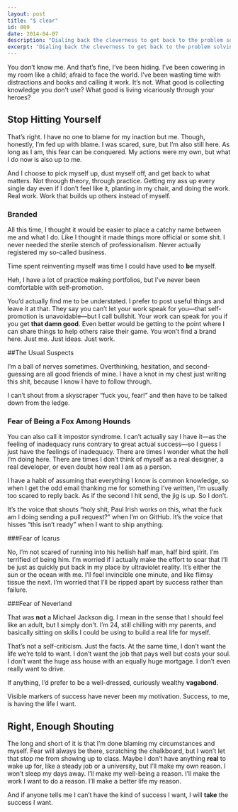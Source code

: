 ```yaml
---
layout: post
title: "$ clear"
id: 009
date: 2014-04-07
description: "Dialing back the cleverness to get back to the problem solving."
excerpt: "Dialing back the cleverness to get back to the problem solving. This is the end of my excuses, and the beginning of paying my dues. No more bullshit."
---
```


You don’t know me. And that’s fine, I’ve been hiding. I’ve been cowering in my room like a child; afraid to face the world. I’ve been wasting time with distractions and books and calling it work. It’s not. What good is collecting knowledge you don’t use? What good is living vicariously through your heroes?

## Stop Hitting Yourself

That’s right. I have no one to blame for my inaction but me. Though, honestly, I’m fed up with blame. I was scared, sure, but I’m also still here. As long as I am, this fear can be conquered. My actions were my own, but what I do now is also up to me.

And I choose to pick myself up, dust myself off, and get back to what matters. Not through theory, through practice. Getting my ass up every single day even if I don’t feel like it, planting in my chair, and doing the work. Real work. Work that builds up others instead of myself.

### Branded
All this time, I thought it would be easier to place a catchy name between me and what I do. Like I thought it made things more official or some shit. I never needed the sterile stench of professionalism. Never actually registered my so-called business.

Time spent reinventing myself was time I could have used to __be__ myself.

Heh, I have a lot of practice making portfolios, but I’ve never been comfortable with self-promotion.

You’d actually find me to be understated. I prefer to post useful things and leave it at that. They say you can’t let your work speak for you—that self-promotion is unavoidable—but I call bullshit. Your work can speak for you if you get __that damn good__. Even better would be getting to the point where I can share things to help others raise their game. You won’t find a brand here. Just me. Just ideas. Just work.

##The Usual Suspects

I’m a ball of nerves sometimes. Overthinking, hesitation, and second-guessing are all good friends of mine. I have a knot in my chest just writing this shit, because I know I have to follow through.

I can’t shout from a skyscraper “fuck you, fear!” and then have to be talked 
down from the ledge.

### Fear of Being a Fox Among Hounds

You can also call it impostor syndrome. I can’t actually say I have it—as the feeling of inadequacy runs contrary to great actual success—so I guess I just have the feelings of inadequacy. There are times I wonder what the hell I’m doing here. There are times I don’t think of myself as a real designer, a real developer, or even doubt how real I am as a person.

I have a habit of assuming that everything I know is common knowledge, so when I get the odd email thanking me for something I’ve written, I’m usually too scared to reply back. As if the second I hit send, the jig is up. So I don’t.

It’s the voice that shouts “holy shit, Paul Irish works on this, what the fuck am I doing sending a pull request?” when I’m on GitHub. It’s the voice that 
hisses “this isn’t ready” when I want to ship anything.

###Fear of Icarus

No, I’m not scared of running into his hellish half man, half bird spirit. I’m terrified of being him. I’m worried if I actually make the effort to soar that I’ll be just as quickly put back in my place by ultraviolet reality. It’s either the sun or the ocean with me. I’ll feel invincible one minute, and like flimsy tissue the next. I’m worried that I’ll be ripped apart by success rather than failure.

###Fear of Neverland

That was __not__ a Michael Jackson dig. I mean in the sense that I should feel like an adult, but I simply don’t. I’m 24, still chilling with my parents, and basically sitting on skills I could be using to build a real life for myself.

That’s not a self-criticism. Just the facts. At the same time, I don’t want the life we’re told to want. I don’t want the job that pays well but costs your soul. I don’t want the huge ass house with an equally huge mortgage. I don’t even really want to drive.

If anything, I’d prefer to be a well-dressed, curiously wealthy __vagabond__.

Visible markers of success have never been my motivation. Success, to me, is having the life I want.

## Right, Enough Shouting

The long and short of it is that I’m done blaming my circumstances and myself. Fear will always be there, scratching the chalkboard, but I won’t let that stop me from showing up to class. Maybe I don’t have anything __real__ to wake up for, like a steady job or a university, but I’ll make my own reason. I won’t sleep my days away. I’ll make my well-being a reason. I’ll make the work I want to do a reason. I’ll make a better life my reason.

And if anyone tells me I can’t have the kind of success I want, I will __take__ the success I want.
